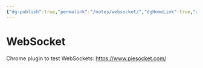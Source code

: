 ```yaml
---
{"dg-publish":true,"permalink":"/notes/websocket/","dgHomeLink":true,"dgPassFrontmatter":false,"dgShowBacklinks":true,"dgShowLocalGraph":true}
---
```


# WebSocket

Chrome plugin to test WebSockets: <https://www.piesocket.com/>